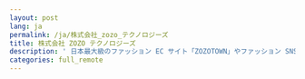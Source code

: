 ```yaml
---
layout: post
lang: ja
permalink: /ja/株式会社_zozo_テクノロジーズ
title: 株式会社 ZOZO テクノロジーズ
description: ' 日本最大級のファッション EC サイト「ZOZOTOWN」やファッション SNS「WEAR」の開発を行っています。フルリモート、フルフレックス制度のほか、病気休暇などもあります！ (募集中) '
categories: full_remote
---
```


